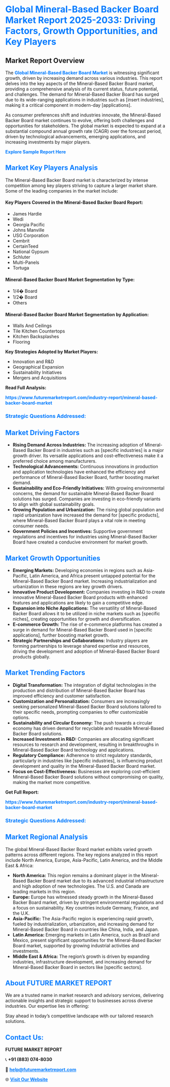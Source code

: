 <h1 style="color: #007BFF;">Global Mineral-Based Backer Board Market Report 2025-2033: Driving Factors, Growth Opportunities, and Key Players</h1>

<section id="overview">
<h2>Market Report Overview</h2>
<p>The <a href="https://www.futuremarketreport.com/industry-report/mineral-based-backer-board-market" style="color: #007BFF; text-decoration: none;"><strong>Global Mineral-Based Backer Board Market</strong></a> is witnessing significant growth, driven by increasing demand across various industries. This report delves into the key aspects of the Mineral-Based Backer Board market, providing a comprehensive analysis of its current status, future potential, and challenges. The demand for Mineral-Based Backer Board has surged due to its wide-ranging applications in industries such as [insert industries], making it a critical component in modern-day [applications].</p>
<p>As consumer preferences shift and industries innovate, the Mineral-Based Backer Board market continues to evolve, offering both challenges and opportunities for stakeholders. The global market is expected to expand at a substantial compound annual growth rate (CAGR) over the forecast period, driven by technological advancements, emerging applications, and increasing investments by major players.</p>
</section>

<section id="overview">
<p><a href="https://www.futuremarketreport.com/request-sample/reportId=43222" style="color: #007BFF; text-decoration: none;"><strong>Explore Sample Report Here</strong></a></p>
</section>

<section id="key-players">
<h2 style="color: #007BFF;">Market Key Players Analysis</h2>
<p>The Mineral-Based Backer Board market is characterized by intense competition among key players striving to capture a larger market share. Some of the leading companies in the market include:</p>
<h4>Key Players Covered in the Mineral-Based Backer Board Report:</h4>
<ul><li>James Hardie</li><li>Wedi</li><li>Georgia Pacific</li><li>Johns Manville</li><li>USG Corporation</li><li>Cembrit</li><li>CertainTeed</li><li>National Gypsum</li><li>Schluter</li><li>Multi-Panels</li><li>Tortuga</li></ul>
<h4>Mineral-Based Backer Board Market Segmentation by Type:</h4>
<ul><li>1/4� Board</li><li>1/2� Board</li><li>Others</li></ul>

<h4>Mineral-Based Backer Board Market Segmentation by Application:</h4>
<ul><li>Walls And Ceilings</li><li>Tile Kitchen Countertops</li><li>Kitchen Backsplashes</li><li>Flooring</li></ul>
<p><strong>Key Strategies Adopted by Market Players:</strong></p>
<ul>
<li>Innovation and R&D</li>
<li>Geographical Expansion</li>
<li>Sustainability Initiatives</li>
<li>Mergers and Acquisitions</li>
</ul>
</section>

<section>
<p><strong>Read Full Analysis: </strong></p><a href="https://www.futuremarketreport.com/industry-report/mineral-based-backer-board-market" style="color: #007BFF; text-decoration: none;"><strong>https://www.futuremarketreport.com/industry-report/mineral-based-backer-board-market</strong></a>
<h3 style="color: #007BFF;">Strategic Questions Addressed:</h3>
</section>

<section id="driving-factors">
<h2 style="color: #007BFF;">Market Driving Factors</h2>
<ul>
<li><strong>Rising Demand Across Industries:</strong> The increasing adoption of Mineral-Based Backer Board in industries such as [specific industries] is a major growth driver. Its versatile applications and cost-effectiveness make it a preferred choice among manufacturers.</li>
<li><strong>Technological Advancements:</strong> Continuous innovations in production and application technologies have enhanced the efficiency and performance of Mineral-Based Backer Board, further boosting market demand.</li>
<li><strong>Sustainability and Eco-Friendly Initiatives:</strong> With growing environmental concerns, the demand for sustainable Mineral-Based Backer Board solutions has surged. Companies are investing in eco-friendly variants to align with global sustainability goals.</li>
<li><strong>Growing Population and Urbanization:</strong> The rising global population and rapid urbanization have increased the demand for [specific products], where Mineral-Based Backer Board plays a vital role in meeting consumer needs.</li>
<li><strong>Government Policies and Incentives:</strong> Supportive government regulations and incentives for industries using Mineral-Based Backer Board have created a conducive environment for market growth.</li>
</ul>
</section>

<section id="growth-opportunities">
<h2 style="color: #007BFF;">Market Growth Opportunities</h2>
<ul>
<li><strong>Emerging Markets:</strong> Developing economies in regions such as Asia-Pacific, Latin America, and Africa present untapped potential for the Mineral-Based Backer Board market. Increasing industrialization and urbanization in these regions are key growth drivers.</li>
<li><strong>Innovative Product Development:</strong> Companies investing in R&D to create innovative Mineral-Based Backer Board products with enhanced features and applications are likely to gain a competitive edge.</li>
<li><strong>Expansion into Niche Applications:</strong> The versatility of Mineral-Based Backer Board allows it to be utilized in niche markets such as [specific niches], creating opportunities for growth and diversification.</li>
<li><strong>E-commerce Growth:</strong> The rise of e-commerce platforms has created a surge in demand for Mineral-Based Backer Board used in [specific applications], further boosting market growth.</li>
<li><strong>Strategic Partnerships and Collaborations:</strong> Industry players are forming partnerships to leverage shared expertise and resources, driving the development and adoption of Mineral-Based Backer Board products globally.</li>
</ul>
</section>

<section id="trending-factors">
<h2 style="color: #007BFF;">Market Trending Factors</h2>
<ul>
<li><strong>Digital Transformation:</strong> The integration of digital technologies in the production and distribution of Mineral-Based Backer Board has improved efficiency and customer satisfaction.</li>
<li><strong>Customization and Personalization:</strong> Consumers are increasingly seeking personalized Mineral-Based Backer Board solutions tailored to their specific needs, prompting companies to offer customizable options.</li>
<li><strong>Sustainability and Circular Economy:</strong> The push towards a circular economy has driven demand for recyclable and reusable Mineral-Based Backer Board solutions.</li>
<li><strong>Increased Investment in R&D:</strong> Companies are allocating significant resources to research and development, resulting in breakthroughs in Mineral-Based Backer Board technology and applications.</li>
<li><strong>Regulatory Compliance:</strong> Adherence to strict regulatory standards, particularly in industries like [specific industries], is influencing product development and quality in the Mineral-Based Backer Board market.</li>
<li><strong>Focus on Cost-Effectiveness:</strong> Businesses are exploring cost-efficient Mineral-Based Backer Board solutions without compromising on quality, making the market more competitive.</li>
</ul>
</section>

<section>
<p><strong>Get Full Report: </strong></p><a href="https://www.futuremarketreport.com/industry-report/mineral-based-backer-board-market" style="color: #007BFF; text-decoration: none;"><strong>https://www.futuremarketreport.com/industry-report/mineral-based-backer-board-market</strong></a>
<h3 style="color: #007BFF;">Strategic Questions Addressed:</h3>
</section>


<section id="regional-analysis">
<h2 style="color: #007BFF;">Market Regional Analysis</h2>
<p>The global Mineral-Based Backer Board market exhibits varied growth patterns across different regions. The key regions analyzed in this report include North America, Europe, Asia-Pacific, Latin America, and the Middle East & Africa:</p>
<ul>
<li><strong>North America:</strong> This region remains a dominant player in the Mineral-Based Backer Board market due to its advanced industrial infrastructure and high adoption of new technologies. The U.S. and Canada are leading markets in this region.</li>
<li><strong>Europe:</strong> Europe has witnessed steady growth in the Mineral-Based Backer Board market, driven by stringent environmental regulations and a focus on sustainability. Key countries include Germany, France, and the U.K.</li>
<li><strong>Asia-Pacific:</strong> The Asia-Pacific region is experiencing rapid growth, fueled by industrialization, urbanization, and increasing demand for Mineral-Based Backer Board in countries like China, India, and Japan.</li>
<li><strong>Latin America:</strong> Emerging markets in Latin America, such as Brazil and Mexico, present significant opportunities for the Mineral-Based Backer Board market, supported by growing industrial activities and investments.</li>
<li><strong>Middle East & Africa:</strong> The region’s growth is driven by expanding industries, infrastructure development, and increasing demand for Mineral-Based Backer Board in sectors like [specific sectors].</li>
</ul>
</section>

<footer>
<h2 style="color: #007BFF;">About FUTURE MARKET REPORT</h2>
<p>We are a trusted name in market research and advisory services, delivering actionable insights and strategic support to businesses across diverse industries. Our expertise lies in offering:</p>

<p>Stay ahead in today’s competitive landscape with our tailored research solutions.</p>

<h2 style="color: #007BFF;">Contact Us:</h2>
<p><strong>FUTURE MARKET REPORT</strong></p>
<p>📞 <strong>+91 (883) 074-8030</strong></p>
<p>📧 <strong><a href="mailto:help@futuremarketreport.com" style="color: #007BFF;">help@futuremarketreport.com</a></strong></p>
<p>🌐 <strong><a href="https://www.futuremarketreport.com/" style="color: #007BFF;">Visit Our Website</a></strong></p>
</footer>